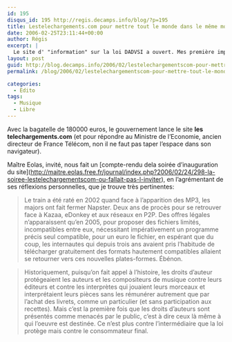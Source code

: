```yaml
---
id: 195
disqus_id: 195 http://regis.decamps.info/blog/?p=195
title: Lestelechargements.com pour mettre tout le monde dans le même mouvement
date: 2006-02-25T23:11:44+00:00
author: Régis
excerpt: |
  Le site d' "information" sur la loi DADVSI a ouvert. Mes première impressions
layout: post
guid: http://blog.decamps.info/2006/02/lestelechargementscom-pour-mettre-tout-le-monde-dans-le-meme-mouvement/
permalink: /blog/2006/02/lestelechargementscom-pour-mettre-tout-le-monde-dans-le-meme-mouvement/

categories:
  - Edito
tags:
  - Musique
  - Libre
---
```

Avec la bagatelle de 180000 euros, le gouvernement lance le site **les telechargements.com** (et pour répondre au Ministre de l’Economie, ancien directeur de France Télécom, non il ne faut pas taper l’espace dans son navigateur).

Maître Eolas, invité, nous fait un \[compte-rendu dela soirée d’inauguration du site\](http://maitre.eolas.free.fr/journal/index.php?2006/02/24/298-la-soiree-lestelechargementscom-ou-fallait-pas-l-inviter), en l’agrémentant de ses réflexions personnelles, que je trouve très pertinentes:

> Le train a été raté en 2002 quand face à l’apparition des MP3, les majors ont fait fermer Napster. Deux ans de procès pour se retrouver face à Kazaa, eDonkey et aux réseaux en P2P. Des offres légales n’apparaissent qu’en 2005, pour proposer des fichiers limités, incompatibles entre eux, nécessitant impérativement un programme précis seul compatible, pour un euro le fichier, en espérant que du coup, les internautes qui depuis trois ans avaient pris l’habitude de télécharger gratuitement des formats hautement compatibles allaient se retourner vers ces nouvelles plates-formes. Ébénon.

> Historiquement, puisqu’on fait appel à l’histoire, les droits d’auteur protégeaient les auteurs et les compositeurs de musique contre leurs éditeurs et contre les interprètes qui jouaient leurs morceaux et interprétaient leurs pièces sans les rémunérer autrement que par l’achat des livrets, comme un particulier (et sans participation aux recettes). Mais c’est la première fois que les droits d’auteurs sont présentés comme menacés par le public, c’est à dire ceux là même à qui l’oeuvre est destinée. Ce n’est plus contre l’intermédiaire que la loi protège mais contre le consommateur final.
